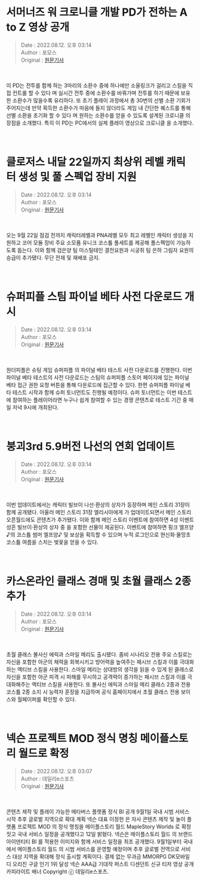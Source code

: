 <!-- 타이틀 -->  
# 서머너즈 워 크로니클 개발 PD가 전하는 A to Z 영상 공개  
<!-- 기사 정보 -->  
> Date : 2022.08.12. 오후 03:14  
> Author : 포모스  
> Original : [원문기사](https://n.news.naver.com/mnews/article/236/0000226487?sid=105)  
<br/>  
<!-- 대표 이미지 -->  
<img alt="" src="https://imgnews.pstatic.net/image/236/2022/08/12/0000226487_001_20220812151406949.jpg?type=w647"/>  
<br/><br/>  
<!-- 기사 본문 -->  
이 PD는 전투를 함께 하는 3마리의 소환수 중에 하나에만 소울링크가 걸리고 스킬을 직접 컨트롤 할 수 있다 며 실시간 전투 중에 소환수를 바꿔가며 전투를 하기 때문에 보유한 소환수가 많을수록 유리하다.
또 초기 플레이 과정에서 총 30번의 선별 소환 기회가 주어지는데 만약 획득한 소환수가 마음에 들지 않더라도 게임 내 간단한 퀘스트를 통해 선별 소환을 초기화 할 수 있다 며 원하는 소환수를 얻을 수 있도록 설계된 크로니클 의 장점을 소개했다.
특히 이 PD는 PC에서의 실제 플레이 영상으로 크로니클 을 소개했다.  
<br/><br/><br/>  

<!-- 타이틀 -->  
# 클로저스 내달 22일까지 최상위 레벨 캐릭터 생성 및 풀 스펙업 장비 지원  
<!-- 기사 정보 -->  
> Date : 2022.08.12. 오후 03:14  
> Author : 포모스  
> Original : [원문기사](https://n.news.naver.com/mnews/article/236/0000226486?sid=105)  
<br/>  
<!-- 대표 이미지 -->  
<img alt="" src="https://imgnews.pstatic.net/image/236/2022/08/12/0000226486_001_20220812151405995.jpg?type=w647"/>  
<br/><br/>  
<!-- 기사 본문 -->  
오는 9월 22일 점검 전까지 캐릭터레벨과 PNA레벨 모두 최고 레벨인 캐릭터 생성을 지원하고 코어 모듈 장비 주요 소모품 유니크 코스튬 풀세트를 제공해 풀스펙업이 가능하도록 돕는다.
이와 함께 검은양 팀 미스틸테인 결전요원과 시궁쥐 팀 은하 그림자 요원의 승급이 추가됐다.
무단 전재 및 재배포 금지.  
<br/><br/><br/>  

<!-- 타이틀 -->  
# 슈퍼피플 스팀 파이널 베타 사전 다운로드 개시  
<!-- 기사 정보 -->  
> Date : 2022.08.12. 오후 03:14  
> Author : 포모스  
> Original : [원문기사](https://n.news.naver.com/mnews/article/236/0000226485?sid=105)  
<br/>  
<!-- 대표 이미지 -->  
<img alt="" src="https://imgnews.pstatic.net/image/236/2022/08/12/0000226485_001_20220812151405099.jpg?type=w647"/>  
<br/><br/>  
<!-- 기사 본문 -->  
원더피플은 슈팅 게임 슈퍼피플 의 파이널 베타 테스트 사전 다운로드를 진행한다.
이번 파이널 베타 테스트의 사전 다운로드는 스팀의 슈퍼피플 스토어 페이지에 있는 파이널 베타 접근 권한 요청 버튼을 통해 다운로드에 접근할 수 있다.
한편 슈퍼피플 파이널 베타 테스트 시작과 함께 슈퍼 토너먼트도 진행될 예정이다.
슈퍼 토너먼트는 이번 테스트에 참여하는 플레이어라면 누구나 쉽게 참여할 수 있는 경쟁 콘텐츠로 테스트 기간 중 매일 저녁 9시에 개최된다.  
<br/><br/><br/>  

<!-- 타이틀 -->  
# 붕괴3rd 5.9버전 나선의 연회 업데이트  
<!-- 기사 정보 -->  
> Date : 2022.08.12. 오후 03:14  
> Author : 포모스  
> Original : [원문기사](https://n.news.naver.com/mnews/article/236/0000226484?sid=105)  
<br/>  
<!-- 대표 이미지 -->  
<img alt="" src="https://imgnews.pstatic.net/image/236/2022/08/12/0000226484_001_20220812151403282.jpg?type=w647"/>  
<br/><br/>  
<!-- 기사 본문 -->  
이번 업데이트에서는 캐릭터 빌브이 나선·환상의 상자가 등장하며 메인 스토리 31장이 함께 공개됐다.
아울러 메인 스토리 31장 엘리시아에게 가 업데이트되면서 메인 스토리 오픈월드에도 콘텐츠가 추가됐다.
이와 함께 메인 스토리 이벤트에 참여하면 4성 이벤트 성흔 빌브이·환상의 상자 중 을 포함한 선물이 제공된다.
이벤트에 참여하면 핑크 엘프양♪의 코스튬 썸머 엘프양♪ 및 보상을 획득할 수 있으며 누적 로그인으로 현신화·물망초 코스튬 여름을 스치는 벚꽃을 얻을 수 있다.  
<br/><br/><br/>  

<!-- 타이틀 -->  
# 카스온라인 클래스 경매 및 초월 클래스 2종 추가  
<!-- 기사 정보 -->  
> Date : 2022.08.12. 오후 03:14  
> Author : 포모스  
> Original : [원문기사](https://n.news.naver.com/mnews/article/236/0000226483?sid=105)  
<br/>  
<!-- 대표 이미지 -->  
<img alt="" src="https://imgnews.pstatic.net/image/236/2022/08/12/0000226483_001_20220812151401503.jpg?type=w647"/>  
<br/><br/>  
<!-- 기사 본문 -->  
초월 클래스 불사신 에릭과 스마일 메리도 출시됐다.
좀비 시나리오 전용 주요 스킬로는 자신을 포함한 아군의 체력을 회복시키고 방어력을 높여주는 패시브 스킬과 이를 극대화하는 액티브 스킬을 사용한다.
스마일 메리는 상대방의 생각을 읽을 수 있게 된 클래스로 자신을 포함한 아군 피격 시 피해를 무시하고 공격력이 증가하는 패시브 스킬과 이를 극대화해주는 액티브 스킬을 사용한다.
또 불사신 에릭과 스마일 메리 클래스 2종과 전용 코스튬 2종 소지 시 능력자 훈장을 지급하며 공식 홈페이지에서 초월 클래스 전용 보이스와 월페이퍼를 확인할 수 있다.  
<br/><br/><br/>  

<!-- 타이틀 -->  
# 넥슨 프로젝트 MOD 정식 명칭 메이플스토리 월드로 확정  
<!-- 기사 정보 -->  
> Date : 2022.08.12. 오후 03:07  
> Author : 데일리e스포츠  
> Original : [원문기사](https://n.news.naver.com/mnews/article/347/0000165518?sid=105)  
<br/>  
<!-- 대표 이미지 -->  
<img alt="" src="https://imgnews.pstatic.net/image/347/2022/08/12/2022081215061409168da2c546b3a1245817854_20220812150701534.jpg?type=w647"/>  
<br/><br/>  
<!-- 기사 본문 -->  
콘텐츠 제작 및 플레이 가능한 메타버스 플랫폼 정식 BI 공개 9월1일 국내 시범 서비스 시작 추후 글로벌 지역으로 확대 계획 넥슨 대표 이정헌 은 자사 콘텐츠 제작 및 놀이 플랫폼 프로젝트 MOD 의 정식 명칭을 메이플스토리 월드 MapleStory Worlds 로 확정 짓고 국내 서비스 일정을 공개했다고 12일 밝혔다.
넥슨은 메이플스토리 월드 의 브랜드 아이덴티티 BI 를 적용한 이미지와 함께 서비스 일정을 최초 공개했다.
9월1일부터 국내에서 메이플스토리 월드 의 시범 서비스를 운영할 예정이며 추후 글로벌 전역으로 서비스 대상 지역을 확대해 정식 출시할 계획이다.
결제 없는 무과금 MMORPG DK모바일 디 오리진 구글 인기 1위 달성 넥슨 AAA급 기대작 퍼스트 디센던트 신규 티저 영상 공개 카피라이트 배너 Copyright ⓒ 데일리e스포츠.  
<br/><br/><br/>  

